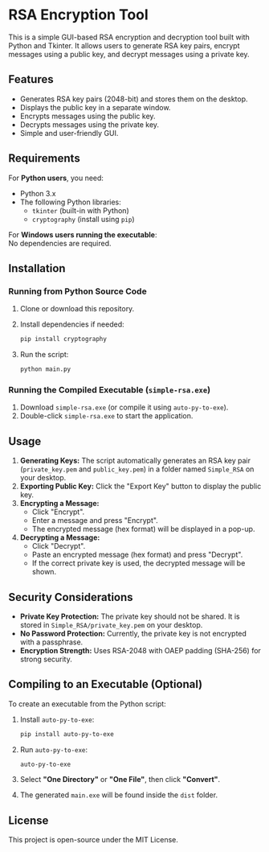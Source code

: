 # RSA Encryption Tool

This is a simple GUI-based RSA encryption and decryption tool built with Python and Tkinter. It allows users to generate RSA key pairs, encrypt messages using a public key, and decrypt messages using a private key.

## Features

- Generates RSA key pairs (2048-bit) and stores them on the desktop.
- Displays the public key in a separate window.
- Encrypts messages using the public key.
- Decrypts messages using the private key.
- Simple and user-friendly GUI.

## Requirements

For **Python users**, you need:

- Python 3.x
- The following Python libraries:
  - `tkinter` (built-in with Python)
  - `cryptography` (install using `pip`)

For **Windows users running the executable**:  
No dependencies are required.

## Installation

### **Running from Python Source Code**
1. Clone or download this repository.
2. Install dependencies if needed:

   ```sh
   pip install cryptography
   ```

3. Run the script:

   ```sh
   python main.py
   ```

### **Running the Compiled Executable (`simple-rsa.exe`)**
1. Download `simple-rsa.exe` (or compile it using `auto-py-to-exe`).
2. Double-click `simple-rsa.exe` to start the application.

## Usage

1. **Generating Keys:** The script automatically generates an RSA key pair (`private_key.pem` and `public_key.pem`) in a folder named `Simple_RSA` on your desktop.
2. **Exporting Public Key:** Click the "Export Key" button to display the public key.
3. **Encrypting a Message:**
   - Click "Encrypt".
   - Enter a message and press "Encrypt".
   - The encrypted message (hex format) will be displayed in a pop-up.
4. **Decrypting a Message:**
   - Click "Decrypt".
   - Paste an encrypted message (hex format) and press "Decrypt".
   - If the correct private key is used, the decrypted message will be shown.

## Security Considerations

- **Private Key Protection:** The private key should not be shared. It is stored in `Simple_RSA/private_key.pem` on your desktop.
- **No Password Protection:** Currently, the private key is not encrypted with a passphrase.
- **Encryption Strength:** Uses RSA-2048 with OAEP padding (SHA-256) for strong security.

## Compiling to an Executable (Optional)

To create an executable from the Python script:

1. Install `auto-py-to-exe`:

   ```sh
   pip install auto-py-to-exe
   ```

2. Run `auto-py-to-exe`:

   ```sh
   auto-py-to-exe
   ```

3. Select **"One Directory"** or **"One File"**, then click **"Convert"**.

4. The generated `main.exe` will be found inside the `dist` folder.

## License

This project is open-source under the MIT License.
